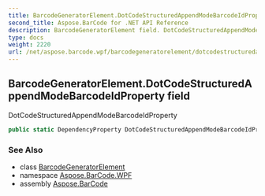 ```yaml
---
title: BarcodeGeneratorElement.DotCodeStructuredAppendModeBarcodeIdProperty
second_title: Aspose.BarCode for .NET API Reference
description: BarcodeGeneratorElement field. DotCodeStructuredAppendModeBarcodeIdProperty
type: docs
weight: 2220
url: /net/aspose.barcode.wpf/barcodegeneratorelement/dotcodestructuredappendmodebarcodeidproperty/
---
```

## BarcodeGeneratorElement.DotCodeStructuredAppendModeBarcodeIdProperty field

DotCodeStructuredAppendModeBarcodeIdProperty

```csharp
public static DependencyProperty DotCodeStructuredAppendModeBarcodeIdProperty;
```

### See Also

* class [BarcodeGeneratorElement](../)
* namespace [Aspose.BarCode.WPF](../../../aspose.barcode.wpf/)
* assembly [Aspose.BarCode](../../../)


